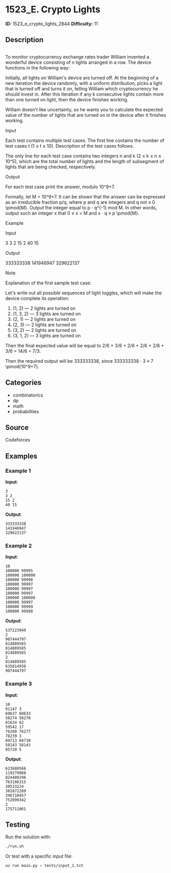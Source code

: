 # 1523_E. Crypto Lights

**ID:** 1523_e_crypto_lights_2844
**Difficulty:** 11

## Description

<image>

To monitor cryptocurrency exchange rates trader William invented a wonderful device consisting of n lights arranged in a row. The device functions in the following way:

Initially, all lights on William's device are turned off. At the beginning of a new iteration the device randomly, with a uniform distribution, picks a light that is turned off and turns it on, telling William which cryptocurrency he should invest in. After this iteration if any k consecutive lights contain more than one turned on light, then the device finishes working.

William doesn't like uncertainty, so he wants you to calculate the expected value of the number of lights that are turned on in the device after it finishes working.

Input

Each test contains multiple test cases. The first line contains the number of test cases t (1 ≤ t ≤ 10). Description of the test cases follows.

The only line for each test case contains two integers n and k (2 ≤ k ≤ n ≤ 10^5), which are the total number of lights and the length of subsegment of lights that are being checked, respectively.

Output

For each test case print the answer, modulo 10^9+7. 

Formally, let M = 10^9+7. It can be shown that the answer can be expressed as an irreducible fraction p/q, where p and q are integers and q not ≡ 0 \pmod{M}. Output the integer equal to p ⋅ q^{-1} mod M. In other words, output such an integer x that 0 ≤ x < M and x ⋅ q ≡ p \pmod{M}.

Example

Input


3
3 2
15 2
40 15


Output


333333338
141946947
329622137

Note

Explanation of the first sample test case:

Let's write out all possible sequences of light toggles, which will make the device complete its operation:

  1. (1, 2) — 2 lights are turned on 
  2. (1, 3, 2) — 3 lights are turned on 
  3. (2, 1) — 2 lights are turned on 
  4. (2, 3) — 2 lights are turned on 
  5. (3, 2) — 2 lights are turned on 
  6. (3, 1, 2) — 3 lights are turned on 



Then the final expected value will be equal to 2/6 + 3/6 + 2/6 + 2/6 + 2/6 + 3/6 = 14/6 = 7/3. 

Then the required output will be 333333338, since 333333338 ⋅ 3 ≡ 7 \pmod{10^9+7}.

## Categories

- combinatorics
- dp
- math
- probabilities

## Source

Codeforces

## Examples

### Example 1

**Input**:
```
3
3 2
15 2
40 15
```

**Output**:
```
333333338
141946947
329622137
```

### Example 2

**Input**:
```
10
100000 99995
100000 100000
100000 99998
100000 99997
100000 99997
100000 99997
100000 100000
100000 99997
100000 99999
100000 99998
```

**Output**:
```
537223949
2
907444797
814889585
814889585
814889585
2
814889585
635814936
907444797
```

### Example 3

**Input**:
```
10
91147 3
60637 60633
58274 58270
81624 62
59542 17
76280 76277
78239 3
84713 84710
58143 58143
85720 5
```

**Output**:
```
623680566
119279988
824480296
763186315
30533224
302872289
396710457
752099342
2
175711061
```


## Testing

Run the solution with:

```bash
./run.sh
```

Or test with a specific input file:

```bash
uv run main.py < tests/input_1.txt
```
